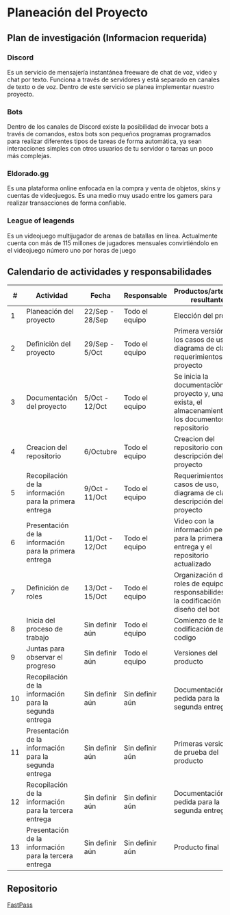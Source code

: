# Planeación del Proyecto

## Plan de investigación (Informacion requerida)
### Discord
Es un servicio de mensajería instantánea freeware de chat de voz, video y chat por texto. Funciona a través de servidores y está separado en canales de texto o de voz.
Dentro de este servicio se planea implementar nuestro proyecto. 
### Bots
Dentro de los canales de Discord existe la posibilidad de invocar bots a través de comandos, estos bots son pequeños programas programados para realizar diferentes tipos de tareas de forma automática, ya sean interacciones simples con otros usuarios de tu servidor o tareas un poco más complejas.
### Eldorado.gg
Es una plataforma online enfocada en la compra y venta de objetos, skins y cuentas de videojuegos. Es una medio muy usado entre los gamers para realizar transacciones de forma confiable.  
### League of leagends
Es un videojuego multijugador de arenas de batallas en línea. Actualmente cuenta con más de 115 millones de jugadores mensuales convirtiéndolo en el videojuego número uno por horas de juego 
## Calendario de actividades y responsabilidades

| # | Actividad | Fecha | Responsable | Productos/artefactos resultantes |
| --- | ----------- | ----- | -------------- | ---------------------- |
| 1 | Planeación del proyecto | 22/Sep - 28/Sep | Todo el equipo | Elección del proyecto |
| 2 | Definiciòn del proyecto | 29/Sep - 5/Oct | Todo el equipo | Primera versión de los casos de uso, diagrama de clases y requerimientos del proyecto |
| 3 | Documentación del proyecto | 5/Oct - 12/Oct | Todo el equipo | Se inicia la documentaciòn del proyecto y, una vez exista, el almacenamiento de los documentos en el repositorio |
| 4 | Creacion del repositorio | 6/Octubre | Todo el equipo | Creacion del repositorio con la descripción del proyecto |
| 5 | Recopilación de la información para la primera entrega | 9/Oct - 11/Oct | Todo el equipo | Requerimientos, casos de uso, diagrama de clases, descripción del proyecto |
| 6 | Presentación de la información para la primera entrega | 11/Oct - 12/Oct | Todo el equipo | Video con la información pedida para la primera entrega y el repositorio actualizado |
| 7 | Definición de roles | 13/Oct - 15/Oct | Todo el equipo | Organización de los roles de equipo y responsabilides para la codificación y diseño del bot |
| 8 | Inicia del proceso de trabajo | Sin definir aún | Todo el equipo | Comienzo de la codificación del codigo |
| 9 | Juntas para observar el progreso | Sin definir aún | Todo el equipo | Versiones del producto |
| 10 | Recopilación de la información para la segunda entrega | Sin definir aún | Sin definir aún | Documentación pedida para la segunda entrega |
| 11 | Presentación de la información para la segunda entrega | Sin definir aún | Sin definir aún | Primeras versiones de prueba del producto |
| 12 | Recopilación de la información para la tercera entrega | Sin definir aún | Sin definir aún | Documentación pedida para la segunda entrega |
| 13 | Presentación de la información para la tercera entrega | Sin definir aún | Sin definir aún | Producto final |

## Repositorio
[FastPass](https://github.com/EmaRCB/FastPass)

